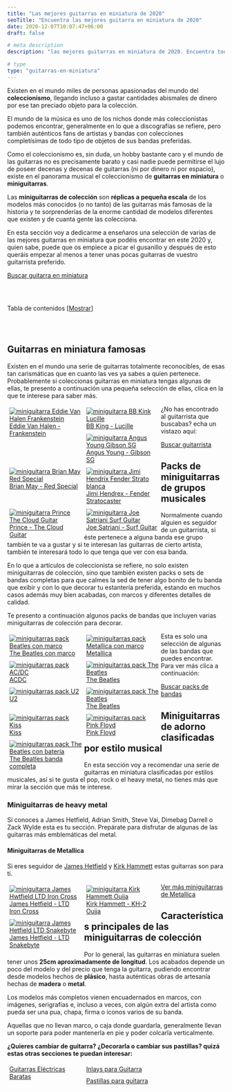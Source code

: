 ```yaml
---
title: "Las mejores guitarras en miniatura de 2020"
seoTitle: "Encuentra las mejores guitarra en miniatura de 2020"
date: 2020-12-07T10:07:47+06:00 
draft: false

# meta description
description: "las mejores guitarras en miniatura de 2020. Encuentra todo tipo de miniguitarras de colección de los artistas y bandas más famosos"

# type
type: "guitarras-en-miniatura"
---
```


Existen en el mundo miles de personas apasionadas del mundo del **coleccionismo**, llegando incluso a gastar cantidades abismales de dinero por ese tan preciado objeto para la colección.

El mundo de la música es uno de los nichos donde más coleccionistas podemos encontrar, generalmente en lo que a discografías se refiere, pero también auténticos fans de artistas y
bandas con colecciones completísimas de todo tipo de objetos de sus bandas preferidas.

Como el coleccionismo es, sin duda, un hobby bastante caro y el mundo de las guitarras no es precisamente barato y casi nadie puede permitirse el lujo de poseer decenas
y decenas de guitarras (ni por dinero ni por espacio), existe en el panorama musical el coleccionismo de **guitarras en miniatura** o **miniguitarras**.

Las **miniguitarras de colección** son **réplicas a pequeña escala** de los modelos más conocidos (o no tanto) de las guitarras más famosas de la historia y te sorprenderías de la enorme cantidad de modelos
diferentes que existen y de cuanta gente las colecciona.

En esta sección voy a dedicarme a enseñaros una selección de varias de las mejores guitarras en miniatura que podéis encontrar en este 2020 y, quien sabe, puede que os empiece a picar el gusanillo y después
de esto queráis empezar al menos a tener unas pocas guitarras de vuestro guitarrista preferido.


<a href="https://amzn.to/3lMdzRr" class="btn" rel="nofollow noopener noreferrer" target="_blank">Buscar guitarra en miniatura</a>

&nbsp;

<div id="toc_container" class="toc_light_blue no_bullets" style="width: auto; display: table;">
  <p class="toc_title">Tabla de contenidos 
    <span class="toc_toggle">[<a id="toggle-link" href="javascript:void(0);" onclick="javascript:changeTocVisibility();">Mostrar</a>]</span>
  </p>
  <ul id="toc-list" class="toc_list" style="display: none;">
    <li><a href="#guitarras-en-miniatura-famosas"><span class="toc_number toc_depth_1">1</span> Guitarras en miniatura famosas</a></li>
    <li><a href="#packs-de-miniguitarras-de-grupos-musicales"><span class="toc_number toc_depth_1">2</span> Packs de miniguitarras de grupos musicales</a></li>
    <li><a href="#miniguitarras-de-adorno-clasificadas-por-estilo-musical"><span class="toc_number toc_depth_1">3</span> Miniguitarras de adorno clasificadas por estilo musical</a></li>
    <li><a href="#miniguitarras-de-heavy-metal"><span class="toc_number toc_depth_2">3.1</span> Miniguitarras de heavy metal</a></li>
    <li><a href="#miniguitarras-de-metallica"><span class="toc_number toc_depth_3">3.1.1</span> Miniguitarras de Metallica</a></li>
  </ul>
</div>

&nbsp;

## Guitarras en miniatura famosas

Existen en el mundo una serie de guitarras totalmente reconocibles, de esas tan carismáticas que en cuanto las ves ya sabes a quien pertenece.
Probablemente si coleccionas guitarras en miniatura tengas algunas de ellas, te presento a continuación una pequeña selección de ellas, clica en la que te interese
para saber más.

<div class="row">
      <div class="column" style="float: left; width: 33.33%; padding: 5px;">
        <a href="https://amzn.to/2IqgnpO" rel="nofollow noopener noreferrer" target="_blank">
          <img src="../../images/guitarras-en-miniatura/miniguitarra-eddie-van-halen-frankenstein.png" alt="miniguitarra Eddie Van Halen Frankenstein">
          <figcaption>Eddie Van Halen - Frankenstein</figcaption>
        </a>
      </div>
      <div class="column" style="float: left; width: 33.33%; padding: 5px;">
        <a href="https://amzn.to/3os9gfO" rel="nofollow noopener noreferrer" target="_blank">
          <img src="../../images/guitarras-en-miniatura/miniguitarra-bb-king-lucille.png" alt="miniguitarra BB Kink Lucille">
          <figcaption>BB King - Lucille</figcaption>
        </a>
      </div>
      <div class="column" style="float: left; width: 33.33%; padding: 5px;">
        <a href="https://amzn.to/3lNqRNK" rel="nofollow noopener noreferrer" target="_blank">
          <img src="../../images/guitarras-en-miniatura/miniguitarra-angus-young-gibson-sg.png" alt="miniguitarra Angus Young Gibson SG">
          <figcaption>Angus Young - Gibson SG</figcaption>
        </a>
      </div>
      <div class="column" style="float: left; width: 33.33%; padding: 5px;">
        <a href="https://amzn.to/36QEdEH" rel="nofollow noopener noreferrer" target="_blank">
          <img src="../../images/guitarras-en-miniatura/miniguitarra-brian-may-red-special.png" alt="miniguitarra Brian May Red Special">
          <figcaption>Brian May - Red Special</figcaption>
        </a>
      </div>
      <div class="column" style="float: left; width: 33.33%; padding: 5px;">
        <a href="https://amzn.to/2VSaTqU" rel="nofollow noopener noreferrer" target="_blank">
          <img src="../../images/guitarras-en-miniatura/miniguitarra-jimi-hendrix.png" alt="miniguitarra Jimi Hendrix Fender Strato blanca">
          <figcaption>Jimi Hendrex - Fender Stratocaster</figcaption>
        </a>
      </div>
      <div class="column" style="float: left; width: 33.33%; padding: 5px;">
        <a href="https://amzn.to/3oB2kxk" rel="nofollow noopener noreferrer" target="_blank">
          <img src="../../images/guitarras-en-miniatura/miniguitarra-prince-cloud-guitar.png" alt="miniguitarra Prince The Cloud Guitar">
          <figcaption>Prince - The Cloud Guitar</figcaption>
        </a>
      </div>
      <div class="column" style="float: left; width: 33.33%; padding: 5px;">
        <a href="https://amzn.to/3lNqRNK" rel="nofollow noopener noreferrer" target="_blank">
          <img src="../../images/guitarras-en-miniatura/miniguitarra-joe-satriani-surf.png" alt="miniguitarra Joe Satriani Surf Guitar">
          <figcaption>Joe Satriani - Surf Guitar</figcaption>
        </a>
      </div>
</div>

¿No has encontrado al guitarrista que buscabas? echa un vistazo aquí:

<a href="https://amzn.to/2VT3ms2" class="btn" rel="nofollow noopener noreferrer" target="_blank">Buscar guitarrista</a>

## Packs de miniguitarras de grupos musicales

Normalmente cuando alguien es seguidor de un guitarrista, si éste pertenece a alguna banda ese grupo también te va a gustar y si te interesan las guitarras
de cierto artista, también te interesará todo lo que tenga que ver con esa banda.

En lo que a artículos de coleccionista se refiere, no solo existen miniguitarras de colección, sino que también existen packs o sets de bandas completas para que
calmes la sed de tener algo bonito de tu banda que exibir y con lo que decorar tu estantería preferida, estando en muchos casos además muy bien acabadas, con 
marcos y diferentes detalles de calidad.

Te presento a continuación algunos packs de bandas que incluyen varias miniguitarras de colección para decorar.

<div class="row">
      <div class="column" style="float: left; width: 33.33%; padding: 5px;">
        <a href="https://amzn.to/36R3Chy" rel="nofollow noopener noreferrer" target="_blank">
          <img src="../../images/guitarras-en-miniatura/miniguitarra-beatles-marco.png" alt="miniguitarras pack Beatles con marco">
          <figcaption>The Beatles con marco</figcaption>
        </a>
      </div>
      <div class="column" style="float: left; width: 33.33%; padding: 5px;">
        <a href="https://amzn.to/2VQXJdW" rel="nofollow noopener noreferrer" target="_blank">
          <img src="../../images/guitarras-en-miniatura/miniguitarra-metallica-pack-marco.png" alt="miniguitarras pack Metallica con marco">
          <figcaption>Metallica</figcaption>
        </a>
      </div>
      <div class="column" style="float: left; width: 33.33%; padding: 5px;">
        <a href="https://amzn.to/3gx1yi0" rel="nofollow noopener noreferrer" target="_blank">
          <img src="../../images/guitarras-en-miniatura/miniguitarra-pack-acdc.png" alt="miniguitarras pack AC/DC">
          <figcaption>ACDC</figcaption>
        </a>
      </div>
      <div class="column" style="float: left; width: 33.33%; padding: 5px;">
        <a href="https://amzn.to/36RYPw5" rel="nofollow noopener noreferrer" target="_blank">
          <img src="../../images/guitarras-en-miniatura/miniguitarra-beatles-pack.png" alt="miniguitarras pack The Beatles">
          <figcaption>The Beatles</figcaption>
        </a>
      </div>
      <div class="column" style="float: left; width: 33.33%; padding: 5px;">
        <a href="https://amzn.to/3qCESkO" rel="nofollow noopener noreferrer" target="_blank">
          <img src="../../images/guitarras-en-miniatura/miniguitarra-pack-u2.png" alt="miniguitarras pack U2">
          <figcaption>U2</figcaption>
        </a>
      </div>
      <div class="column" style="float: left; width: 33.33%; padding: 5px;">
        <a href="https://amzn.to/36RYPw5" rel="nofollow noopener noreferrer" target="_blank">
          <img src="../../images/guitarras-en-miniatura/miniguitarra-beatles-pack.png" alt="miniguitarras pack The Beatles">
          <figcaption>The Beatles</figcaption>
        </a>
      </div>
      <div class="column" style="float: left; width: 33.33%; padding: 5px;">
        <a href="https://amzn.to/3lYeSwX" rel="nofollow noopener noreferrer" target="_blank">
          <img src="../../images/guitarras-en-miniatura/miniguitarra-pack-kiss.png" alt="miniguitarras pack Kiss">
          <figcaption>Kiss</figcaption>
        </a>
      </div>
      <div class="column" style="float: left; width: 33.33%; padding: 5px;">
        <a href="https://amzn.to/37LXYwj" rel="nofollow noopener noreferrer" target="_blank">
          <img src="../../images/guitarras-en-miniatura/miniguitarra-pack-pink-floyd.png" alt="miniguitarras pack Pink Floyd">
          <figcaption>Pink Floyd</figcaption>
        </a>
      </div>
      <div class="column" style="float: left; width: 33.33%; padding: 5px;">
        <a href="https://amzn.to/33QWoIf" rel="nofollow noopener noreferrer" target="_blank">
          <img src="../../images/guitarras-en-miniatura/miniguitarra-pack-beatles-bateria.png" alt="miniguitarras pack The Beatles con batería">
          <figcaption>The Beatles banda completa</figcaption>
        </a>
      </div>
</div>

Esta es solo una selección de algunas de las bandas que puedes encontrar. Para ver más clica a continuación:

<a href="https://amzn.to/2VT3ms2" class="btn" rel="nofollow noopener noreferrer" target="_blank">Buscar packs de bandas</a>

## Miniguitarras de adorno clasificadas por estilo musical

En esta sección voy a recomendar una serie de guitarras en miniatura clasificadas por estilos musicales, así si te gusta el pop, rock o el
heavy metal, no tienes más que mirar la sección que más te interese.

### Miniguitarras de heavy metal

Si conoces a James Hetfield, Adrian Smith, Steve Vai, Dimebag Darrell o Zack Wylde esta es tu sección. Prepárate para disfrutar de algunas de las
guitarras más emblemáticas del metal.

#### Miniguitarras de Metallica

Si eres seguidor de [James Hetfield](/james-hetfield) y [Kirk Hammett](/kirk-hammett) estas guitarras son para ti.

<div class="row">
      <div class="column" style="float: left; width: 33.33%; padding: 5px;">
        <a href="https://amzn.to/3gmY4OU" rel="nofollow noopener noreferrer" target="_blank">
          <img src="../../images/guitarras-en-miniatura/miniguitarra-james-hetfield-ltd-iron-cross.png" alt="miniguitarra James Hwtfield LTD Iron Cross">
          <figcaption>James Hetfield - LTD Iron Cross</figcaption>
        </a>
      </div>
      <div class="column" style="float: left; width: 33.33%; padding: 5px;">
        <a href="https://amzn.to/36VfKOl" rel="nofollow noopener noreferrer" target="_blank">
          <img src="../../images/guitarras-en-miniatura/miniguitarra-kirk-hammett-ouija.png" alt="miniguitarra Kirk Hammett Ouija">
          <figcaption>Kirk Hammett - KH-2 Ouija</figcaption>
        </a>
      </div>
      <div class="column" style="float: left; width: 33.33%; padding: 5px;">
        <a href="https://amzn.to/3gqzVXD" rel="nofollow noopener noreferrer" target="_blank">
          <img src="../../images/guitarras-en-miniatura/miniguitarra-james-hetfield-snakebyte.png" alt="miniguitarra James Hetfield LTD Snakebyte">
          <figcaption>James Hetfield - LTD Snakebyte</figcaption>
        </a>
      </div>
</div>

<a href="https://amzn.to/3m5AYxH" class="btn" rel="nofollow noopener noreferrer" target="_blank">Ver más miniguitarras de Metallica</a>

## Características principales de las miniguitarras de colección

Por lo general, las guitarras en miniatura suelen tener unos **25cm aproximadamente de longitud**. Los acabados depende un poco del modelo y del precio que tenga
la guitarra, pudiendo encontrar desde modelos hechos de **plásico**, hasta auténticas obras de artesanía hechas de **madera** o **metal**.

Los modelos más completos vienen encuadernados en marcos, con imágenes, serigrafías e, incluso a veces, con algún extra del artista como pueda ser una pua, chapa, firma
o iconos varios de su banda. 

Aquellas que no llevan marco, o caja donde guardarla, generalmente llevan un soporte para poder mantenerla en pie y poder colcarla verticalmente.

**¿Quieres cambiar de guitarra? ¿Decorarla o cambiar sus pastillas? quizá estas otras secciones te puedan interesar:**

<div class="row">
      <div class="column" style="float: left; width: 33.33%; padding: 5px;">
        <a href="/guitarras-electricas-baratas/">
          <figcaption>Guitarras Eléctricas Baratas</figcaption>
        </a>
      </div>
      <div class="column" style="float: left; width: 33.33%; padding: 5px;">
        <a href="/inlays-guitarra/">
          <figcaption>Inlays para Guitarra</figcaption>
        </a>
      </div>
      <div class="column" style="float: left; width: 33.33%; padding: 5px;">
        <a href="/pastillas-para-guitarra/">
          <figcaption>Pastillas para guitarra</figcaption>
        </a>
      </div>
</div>
